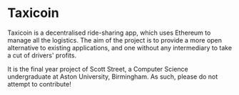 # Taxicoin

Taxicoin is a decentralised ride-sharing app, which uses Ethereum to manage all the logistics. The aim of the project is to provide a more open alternative to existing applications, and one without any intermediary to take a cut of drivers' profits.

It is the final year project of Scott Street, a Computer Science undergraduate at Aston University, Birmingham. As such, please do not attempt to contribute!
